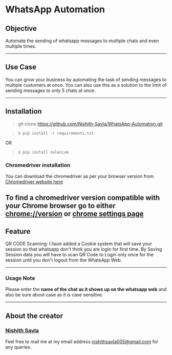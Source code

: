 # WhatsApp Automation

## Objective
Automate the sending of whatsapp messages to multiple chats and even multiple times.

---

## Use Case
You can grow your business by automating the task of sending messages to multiple customers at once.
You can also use this as a solution to the limit of sending messages to only 5 chats at once.

---

## Installation

> git clone https://github.com/Nishith-Savla/WhatsApp-Automation.git

> `$ pip install -r requirements.txt`

OR

> `$ pip install selenium`

### Chromedriver installation
You can download the chromedriver as per your browser version from [Chromedriver website here](https//chromedriver.chromium.org/downloads "Download chromedriver")

To find a chromedriver version compatible with your Chrome browser go to either [chrome://version](chrome://version) or [chrome settings page](chrome://settings/help "Go to settings")
---
 
 ## Feature 
QR CODE Scanning: I have added a Cookie system that will save your session so that whatsapp don't think you are login for first time. By Saving Session data you will have to scan QR Code to Login only once for the session until you don't logout from the WhatsApp Web.

---

### Usage Note
Please enter the **name of the chat as it shows up on the whatsapp web** and also be sure about case as it is case sensitive.

---

## About the creator

### [Nishith Savla](https://www.linkedin.com/in/nishith-savla-8b0b851b0/ "My LinkedIn Handle")
Feel free to mail me at my email address [nishithsavla005@gmail.com](mailto:nishithsavla005@gmail.com) for any queries.
